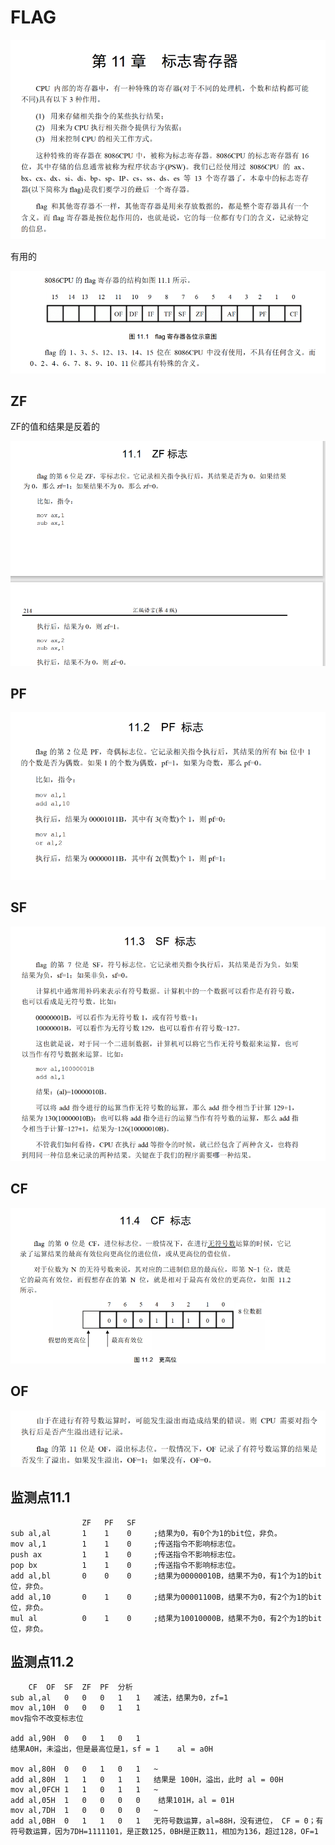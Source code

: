 # FLAG
![Alt text](image-25.png)

有用的

![Alt text](image-26.png)
## ZF
ZF的值和结果是反着的

![Alt text](image-27.png)
## PF
![Alt text](image-28.png)
## SF
![Alt text](image-29.png)
## CF
![Alt text](image-30.png)
## OF
![Alt text](image-31.png)

## 监测点11.1
```
                ZF   PF   SF
sub al,al       1    1    0		;结果为0，有0个为1的bit位，非负。
mov al,1        1    1    0		;传送指令不影响标志位。
push ax         1    1    0		;传送指令不影响标志位。
pop bx          1    1    0		;传送指令不影响标志位。
add al,bl       0    0    0		;结果为00000010B，结果不为0，有1个为1的bit位，非负。
add al,10       0    1    0		;结果为00001100B，结果不为0，有2个为1的bit位，非负。
mul al          0    1    0		;结果为10010000B，结果不为0，有2个为1的bit位，非负。

```
## 监测点11.2
```
 	CF	OF	SF	ZF	PF	分析
sub al,al	0	0	0	1	1	减法，结果为0，zf=1
mov al,10H	0	0	0	1	1
mov指令不改变标志位

add al,90H	0	0	1	0	1
结果A0H，未溢出，但是最高位是1，sf = 1    al = a0H

mov al,80H	0	0	1	0	1	~
add al,80H	1	1	0	1	1	结果是 100H，溢出，此时 al = 00H
mov al,0FCH	1	1	0	1	1	~
add al,05H	1	0	0	0	0	 结果101H，al = 01H
mov al,7DH	1	0	0	0	0	~
add al,0BH	0	1	1	0	1	无符号数运算，al=88H，没有进位， CF = 0；有符号数运算，因为7DH=1111101，是正数125，0BH是正数11，相加为136，超过128，OF=1
```